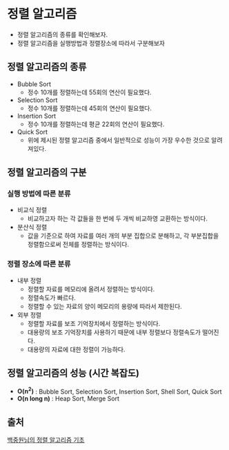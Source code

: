 # 정렬 알고리즘

- 정렬 알고리즘의 종류를 확인해보자.
- 정렬 알고리즘을 실행방법과 정렬장소에 따라서 구분해보자

## 정렬 알고리즘의 종류

- Bubble Sort
  - 정수 10개를 정렬하는데 55회의 연산이 필요했다.
- Selection Sort
  - 정수 10개를 정렬하는데 45회의 연산이 필요했다.
- Insertion Sort
  - 정수 10개를 정렬하는데 평균 22회의 연산이 필요했다.
- Quick Sort
  - 위에 제시된 정렬 알고리즘 중에서 일반적으로 성능이 가장 우수한 것으로 알려져있다.

## 정렬 알고리즘의 구분

### 실행 방법에 따른 분류

- 비교식 정렬
  - 비교하고자 하는 각 값들을 한 번에 두 개씩 비교하영 교환하는 방식이다.
- 분산식 정렬
  - 값을 기준으로 하여 자료를 여러 개의 부분 집합으로 분해하고, 각 부분집합을 정렬함으로써 전체를 정렬하는 방식이다.

### 정렬 장소에 따른 분류

- 내부 정렬
  - 정렬할 자료를 메모리에 올려서 정렬하는 방식이다.
  - 정렬속도가 빠르다.
  - 정렬할 수 있는 자료의 양이 메모리의 용량에 따라서 제한된다.
- 외부 정렬
  - 정렬할 자료를 보조 기억장치에서 정렬하는 방식이다.
  - 대용량의 보조 기억장치를 사용하기 때문에 내부 정렬보다 정렬속도가 떨어진다.
  - 대용량의 자료에 대한 정렬이 가능하다.

## 정렬 알고리즘의 성능 (시간 복잡도)

- **O(n<sup>2</sup>)** : Bubble Sort, Selection Sort, Insertion Sort, Shell Sort, Quick Sort
- **O(n long n)** : Heap Sort, Merge Sort

## 출처

[백중원님의 정렬 알고리즘 기초](https://medium.com/@joongwon/%EC%A0%95%EB%A0%AC-%EC%95%8C%EA%B3%A0%EB%A6%AC%EC%A6%98-%EA%B8%B0%EC%B4%88-805391cb088e)
